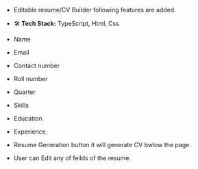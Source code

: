 - Editable resume/CV Builder following features are added.

- 🛠️ **Tech Stack:** TypeScript, Html, Css
- Name
- Email
- Contact number
- Roll number
- Quarter
- Skills
- Education
- Experience.
- Resume Generation button it will generate CV bwlow the page.
- User can Edit any of feilds of the resume.